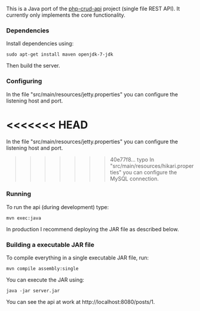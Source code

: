 

This is a Java port of the [php-crud-api](https://github.com/mevdschee/php-crud-api) project (single file REST API). It currently only implements the core functionality.

### Dependencies

Install dependencies using:

    sudo apt-get install maven openjdk-7-jdk

Then build the server.

### Configuring

In the file "src/main/resources/jetty.properties" you can configure the listening host and port.

<<<<<<< HEAD
=======
In the file "src/main/resources/jetty.properties" you can configure the listening host and port.

>>>>>>> 40e77f8... typo
In "src/main/resources/hikari.properties" you can configure the MySQL connection.

### Running

To run the api (during development) type:

    mvn exec:java

In production I recommend deploying the JAR file as described below.

### Building a executable JAR file

To compile everything in a single executable JAR file, run:

    mvn compile assembly:single

You can execute the JAR using:

    java -jar server.jar

You can see the api at work at http://localhost:8080/posts/1.
